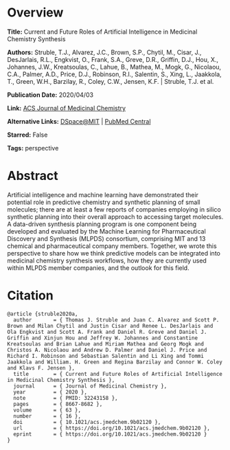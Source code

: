 # Overview
**Title:**
Current and Future Roles of Artificial Intelligence in Medicinal Chemistry Synthesis

**Authors:**
Struble, T.J., Alvarez, J.C., Brown, S.P., Chytil, M., Cisar, J., DesJarlais, R.L., Engkvist, O., Frank, S.A., Greve, D.R., Griffin, D.J., Hou, X., Johannes, J.W., Kreatsoulas, C., Lahue, B., Mathea, M., Mogk, G., Nicolaou, C.A., Palmer, A.D., Price, D.J., Robinson, R.I., Salentin, S., Xing, L., Jaakkola, T., Green, W.H., Barzilay, R., Coley, C.W., Jensen, K.F. |
Struble, T.J. et al.

**Publication Date:**
2020/04/03

**Link:**
[ACS Journal of Medicinal Chemistry](https://pubs.acs.org/doi/10.1021/acs.jmedchem.9b02120)

**Alternative Links:**
[DSpace@MIT](https://dspace.mit.edu/handle/1721.1/125681) |
[PubMed Central](https://pmc.ncbi.nlm.nih.gov/articles/PMC7457232)

**Starred:**
False

**Tags:**
perspective


# Abstract
Artificial intelligence and machine learning have demonstrated their potential role in predictive chemistry and synthetic planning of small molecules; there are at least a few reports of companies employing in silico synthetic planning into their overall approach to accessing target molecules.
A data-driven synthesis planning program is one component being developed and evaluated by the Machine Learning for Pharmaceutical Discovery and Synthesis (MLPDS) consortium, comprising MIT and 13 chemical and pharmaceutical company members.
Together, we wrote this perspective to share how we think predictive models can be integrated into medicinal chemistry synthesis workflows, how they are currently used within MLPDS member companies, and the outlook for this field.


# Citation
```
@article {struble2020a,
  author       = { Thomas J. Struble and Juan C. Alvarez and Scott P. Brown and Milan Chytil and Justin Cisar and Renee L. DesJarlais and Ola Engkvist and Scott A. Frank and Daniel R. Greve and Daniel J. Griffin and Xinjun Hou and Jeffrey W. Johannes and Constantine Kreatsoulas and Brian Lahue and Miriam Mathea and Georg Mogk and Christos A. Nicolaou and Andrew D. Palmer and Daniel J. Price and Richard I. Robinson and Sebastian Salentin and Li Xing and Tommi Jaakkola and William. H. Green and Regina Barzilay and Connor W. Coley and Klavs F. Jensen },
  title        = { Current and Future Roles of Artificial Intelligence in Medicinal Chemistry Synthesis },
  journal      = { Journal of Medicinal Chemistry },
  year         = { 2020 },
  note         = { PMID: 32243158 },
  pages        = { 8667-8682 },
  volume       = { 63 },
  number       = { 16 },
  doi          = { 10.1021/acs.jmedchem.9b02120 },
  url          = { https://doi.org/10.1021/acs.jmedchem.9b02120 },
  eprint       = { https://doi.org/10.1021/acs.jmedchem.9b02120 }
}
```
